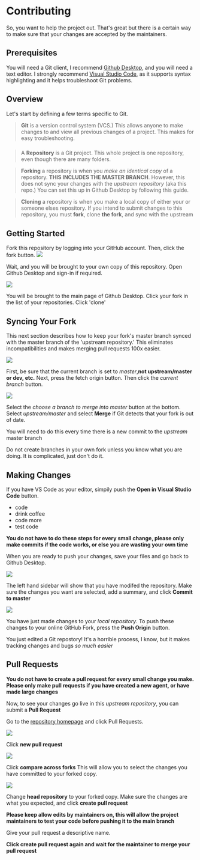 # Contributing

So, you want to help the project out. That's great but there is a certain way to make sure that your changes are accepted by the maintainers.

## Prerequisites

You will need a Git client, I recommend [Github Desktop](https://desktop.github.com), and you will need a text editor. I strongly recommend [Visual Studio Code](https://code.visualstudio.com), as it supports syntax highlighting and it helps troubleshoot Git problems.

## Overview

Let's start by defining a few terms specific to Git.


> **Git** is a version control system (VCS.) This allows anyone to make changes to and view all previous changes of a project. This makes for easy troubleshooting.
### 

> A **Repository** is a Git project. This whole project is one repository, even though there are many folders.

> **Forking** a repository is when you *make an identical copy* of a repository. **THIS INCLUDES THE MASTER BRANCH**. However, this does not sync your changes with the *upstream repository* (aka this repo.) You can set this up in Github Desktop by following this guide.

> **Cloning** a repository is when you make a local copy of either your or someone elses repository. If you intend to submit changes to this repository, you must **fork**, clone **the fork**, and sync with the upstream

## Getting Started

Fork this repository by logging into your GitHub account. Then, click the fork button.
![](https://raw.githubusercontent.com/acvigue/pgma/master/images/2020-01-20-12-57-28.png)

Wait, and you will be brought to your own copy of this repository. Open Github Desktop and sign-in if required.

![](https://raw.githubusercontent.com/acvigue/pgma/master/images/2020-01-20-13-00-27.png)

You will be brought to the main page of Github Desktop. Click your fork in the list of your repositories. Click 'clone'

## Syncing Your Fork
This next section describes how to keep your fork's master branch synced with the master branch of the 'upstream repository.' This eliminates incompatibilities and makes merging pull requests 100x easier.

![](https://raw.githubusercontent.com/acvigue/pgma/master/images/2020-01-20-13-04-30.png)

First, be sure that the current branch is set to *master*,**not upstream/master or dev, etc.** Next, press the fetch origin button. Then click the *current branch* button.

![](https://raw.githubusercontent.com/acvigue/pgma/master/images/2020-01-20-13-07-40.png)

Select the *choose a branch to merge into master* button at the bottom. Select *upstream/master* and select **Merge** if Git detects that your fork is out of date.  

You will need to do this every time there is a new commit to the *upstream* master branch

Do not create branches in your own fork unless you know what you are doing. It is complicated, just don't do it.

## Making Changes

If you have VS Code as your editor, simpily push the **Open in Visual Studio Code** button.

- code
- drink coffee
- code more
- test code

**You do not have to do these steps for every small change, please only make commits if the code works, or else you are wasting your own time**

When you are ready to push your changes, save your files and go back to Github Desktop.

![](https://raw.githubusercontent.com/acvigue/pgma/master/images/2020-01-20-13-13-56.png)

The left hand sidebar will show that you have modifed the repository. Make sure the changes you want are selected, add a summary, and click **Commit to master**

![](https://raw.githubusercontent.com/acvigue/pgma/master/images/2020-01-20-13-17-16.png)

You have just made changes to your *local repository*. To push these changes to your online GitHub Fork, press the **Push Origin** button.

You just edited a Git repostory! It's a horrible process, I know, but it makes tracking changes and bugs *so much easier*

## Pull Requests
**You do not have to create a pull request for every small change you make. Please only make pull requests if you have created a new agent, or have made large changes**

Now, to see your changes go live in this *upstream repository*, you can submit a **Pull Request**

Go to the [repository homepage](https://github.com/acvigue/pgma) and click Pull Requests.

![](https://raw.githubusercontent.com/acvigue/pgma/master/images/2020-01-20-13-20-07.png)

Click **new pull request**

![](https://raw.githubusercontent.com/acvigue/pgma/master/images/2020-01-20-13-21-01.png)

Click **compare across forks** This will allow you to select the changes you have committed to your forked copy.

![](https://raw.githubusercontent.com/acvigue/pgma/master/images/2020-01-20-13-21-48.png)

Change **head repository** to your forked copy. Make sure the changes are what you expected, and click **create pull request**

**Please keep allow edits by maintainers on, this will allow the project maintainers to test your code before pushing it to the main branch**

Give your pull request a descriptive name.

**Click create pull request again and wait for the maintainer to merge your pull request**